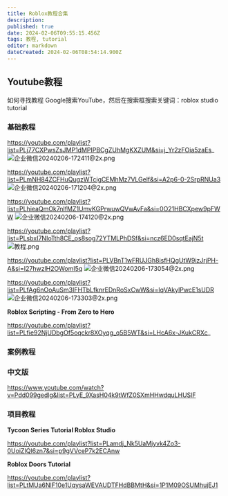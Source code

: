```yaml
---
title: Roblox教程合集
description: 
published: true
date: 2024-02-06T09:55:15.456Z
tags: 教程, tutorial
editor: markdown
dateCreated: 2024-02-06T08:54:14.900Z
---
```



## Youtube教程

如何寻找教程
Google搜索YouTube，然后在搜索框搜索关键词：roblox studio tutorial


### 基础教程

https://youtube.com/playlist?list=PLj77CXPwsZsJMP1dMPIPBCgZUhMgKXZUM&si=j_Yr2zFOia5zaEs_
![企业微信20240206-172411@2x.png](/blogs/public/企业微信20240206-172411@2x.png)


https://youtube.com/playlist?list=PLmNH84ZCFHuQugzWTcigCEMhMz7VLGelf&si=A2p6-0-2SrpRNUa3
![企业微信20240206-171204@2x.png](/blogs/public/企业微信20240206-171204@2x.png)


https://youtube.com/playlist?list=PLhieaQmOk7nIfMZ1UmvKGPrwuwQVwAvFa&si=0O21HBCXpew9pFWW
![企业微信20240206-174120@2x.png](/blogs/public/企业微信20240206-174120@2x.png)


https://youtube.com/playlist?list=PLsbxI7NIoTth8CE_os8sog72YTMLPhDSf&si=ncz6ED0sqtEajN5t
![教程.png](/blogs/public/教程.png)


https://youtube.com/playlist?list=PLVBnT1wFRUJGh8isfHQgUtW9izJrjPH-A&si=I27hwzlH2OWomI5q
![企业微信20240206-173054@2x.png](/blogs/public/企业微信20240206-173054@2x.png)


https://youtube.com/playlist?list=PLfAg6nOoAuSm3IFHTbLfknrEDnRoSxCwW&si=lqVAkylPwcE1sUDR
![企业微信20240206-173303@2x.png](/blogs/public/企业微信20240206-173303@2x.png)


**Roblox Scripting - From Zero to Hero**

https://youtube.com/playlist?list=PLfie92NjUDbgOf5oqckr8XOyqg_q5B5WT&si=LHcA6x-JKukCRXc_


### 案例教程


### 中文版
https://www.youtube.com/watch?v=Pdd099gedlg&list=PLyE_9XasH04k9tWfZ0SXmHHwdquLHUSlF



### 项目教程

**Tycoon Series Tutorial Roblox Studio**

https://youtube.com/playlist?list=PLamdj_Nk5UaMjyvk4Zo3-0UoiZIQl6zn7&si=p9gVVceP7k2ECAnw

**Roblox Doors Tutorial**

https://youtube.com/playlist?list=PLtMUa6NlF10e1UqysaWEVAUDTFHdBBMtH&si=1P1M09OSUMhujEJ1